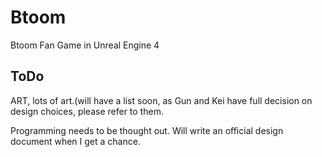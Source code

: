 # Btoom
Btoom Fan Game in Unreal Engine 4

ToDo
----
ART, lots of art.(will have a list soon, as Gun and Kei have full decision on design choices, please refer to them.

Programming needs to be thought out. Will write an official design document when I get a chance.